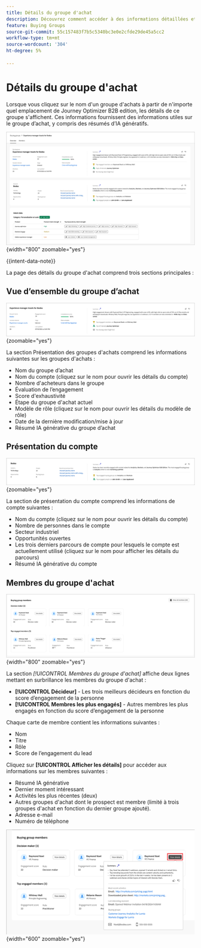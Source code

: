 ```yaml
---
title: Détails du groupe d'achat
description: Découvrez comment accéder à des informations détaillées et à des résumés d’IA génératifs pour les groupes d’achat dans Journey Optimizer B2B edition.
feature: Buying Groups
source-git-commit: 55c157483f7b5c5340bc3e0e2cfde29de45a5cc2
workflow-type: tm+mt
source-wordcount: '304'
ht-degree: 5%

---
```


# Détails du groupe d&#39;achat

Lorsque vous cliquez sur le nom d&#39;un groupe d&#39;achats à partir de n&#39;importe quel emplacement de Journey Optimizer B2B edition, les détails de ce groupe s&#39;affichent. Ces informations fournissent des informations utiles sur le groupe d’achat, y compris des résumés d’IA génératifs.

![Accéder aux détails du groupe d&#39;achat](./assets/buying-group-details.png){width="800" zoomable="yes"}

{{intent-data-note}}

La page des détails du groupe d&#39;achat comprend trois sections principales :

## Vue d’ensemble du groupe d’achat

![Présentation du groupe d&#39;achat](./assets/details-page-buying-group-overview.png){zoomable="yes"}

La section Présentation des groupes d&#39;achats comprend les informations suivantes sur les groupes d&#39;achats :

* Nom du groupe d’achat
* Nom du compte (cliquez sur le nom pour ouvrir les détails du compte)
* Nombre d&#39;acheteurs dans le groupe
* Évaluation de l’engagement
* Score d&#39;exhaustivité
* Étape du groupe d&#39;achat actuel
* Modèle de rôle (cliquez sur le nom pour ouvrir les détails du modèle de rôle)
* Date de la dernière modification/mise à jour
* Résumé IA générative du groupe d’achat

## Présentation du compte

![Présentation du compte de groupe d&#39;achat](./assets/details-page-buying-group-account-overview.png){zoomable="yes"}

La section de présentation du compte comprend les informations de compte suivantes :

* Nom du compte (cliquez sur le nom pour ouvrir les détails du compte)
* Nombre de personnes dans le compte
* Secteur industriel
* Opportunités ouvertes
* Les trois derniers parcours de compte pour lesquels le compte est actuellement utilisé (cliquez sur le nom pour afficher les détails du parcours)
* Résumé IA générative du compte

## Membres du groupe d&#39;achat

![Membres du groupe acheteur](./assets/details-page-buying-group-members.png){width="800" zoomable="yes"}

La section _[!UICONTROL Membres du groupe d&#39;achat]_ affiche deux lignes mettant en surbrillance les membres du groupe d&#39;achat :

* **[!UICONTROL Décideur]** - Les trois meilleurs décideurs en fonction du score d’engagement de la personne
* **[!UICONTROL Membres les plus engagés]** - Autres membres les plus engagés en fonction du score d’engagement de la personne

Chaque carte de membre contient les informations suivantes :

* Nom
* Titre
* Rôle
* Score de l’engagement du lead

Cliquez sur **[!UICONTROL Afficher les détails]** pour accéder aux informations sur les membres suivantes :

* Résumé IA générative
* Dernier moment intéressant
* Activités les plus récentes (deux)
* Autres groupes d&#39;achat dont le prospect est membre (limité à trois groupes d&#39;achat en fonction du dernier groupe ajouté).
* Adresse e-mail
* Numéro de téléphone

![Afficher plus de détails sur un membre du groupe d&#39;achats](./assets/details-page-buying-group-members-view-details.png){width="600" zoomable="yes"}
